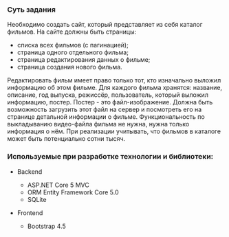 ### Суть задания
Необходимо создать сайт, который представляет из себя каталог фильмов. На сайте должны быть страницы: 
 - списка всех фильмов (с пагинацией);
 - страница одного отдельного фильма;
 - страница редактирования данных о фильме;
 - страница создания нового фильма. 

Редактировать фильм имеет право только тот, кто изначально выложил информацию об этом фильме. Для каждого фильма хранятся: название, описание, год выпуска, режиссёр, пользователь, который выложил информацию, постер. Постер - это файл-изображение. Должна быть возможность загрузить этот файл на сервер и посмотреть его на странице детальной информации о фильме. Функциональность по выкладыванию видео-файла фильма не нужна, нужна только информация о нём. При реализации учитывать, что фильмов в каталоге может быть потенциально сотни тысяч.

### Используемые при разработке технологии и библиотеки:

- Backend
  - ASP.NET Core 5 MVC
  - ORM Entity Framework Core 5.0
  - SQLite 

- Frontend
  - Bootstrap 4.5


